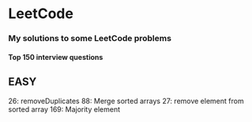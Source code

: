 # LeetCode
### My solutions to some LeetCode problems

#### Top 150 interview questions
EASY
----
26: removeDuplicates
88: Merge sorted arrays 
27: remove element from sorted array
169: Majority element

